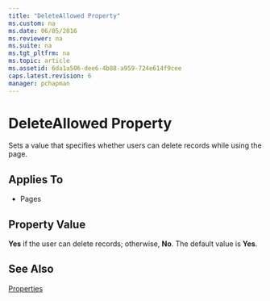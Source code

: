 ```yaml
---
title: "DeleteAllowed Property"
ms.custom: na
ms.date: 06/05/2016
ms.reviewer: na
ms.suite: na
ms.tgt_pltfrm: na
ms.topic: article
ms.assetid: 6da1a506-dee6-4b88-a959-724e614f9cee
caps.latest.revision: 6
manager: pchapman
---
```

# DeleteAllowed Property
Sets a value that specifies whether users can delete records while using the  page.  
  
## Applies To  
  
-   Pages  
  
## Property Value  
 **Yes** if the user can delete records; otherwise, **No**. The default value is **Yes**.  
  
## See Also  
 [Properties](../dynamics-nav/Properties.md)